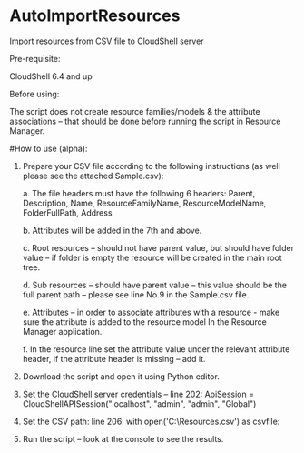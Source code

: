 # AutoImportResources
Import resources from CSV  file to CloudShell server

Pre-requisite:

CloudShell 6.4 and up

Before using:

The script does not create resource families/models & the attribute associations – that should be done before running the 	script in Resource Manager.

#How to use (alpha):

1.	Prepare your CSV file according to the following instructions (as well please see the attached Sample.csv):

	a.	The file headers must have the following 6 headers: Parent, Description, Name, ResourceFamilyName, ResourceModelName, FolderFullPath, Address
	
	b.	Attributes will be added in the 7th  and above.

	c.	Root resources – should not have parent value, but should have folder value – if folder is empty the resource will be created in the main root tree.
	
	d.	Sub resources – should have parent value – this value should be the full parent path – please see line No.9 in the Sample.csv file.

	e.	Attributes – in order to associate attributes with a resource - make sure the attribute is added to the resource model In the Resource Manager application.
	
	f.	In the resource line set the attribute value under the relevant attribute header,  if the attribute header is missing – add it.

2.	Download the script and open it using Python editor.

3.	Set the CloudShell server credentials – line 202: ApiSession = CloudShellAPISession("localhost", "admin", "admin", "Global")

4.	Set the CSV path: line 206: with open('C:\\Resources.csv') as csvfile:

5.	Run the script – look at the console to see the results.




